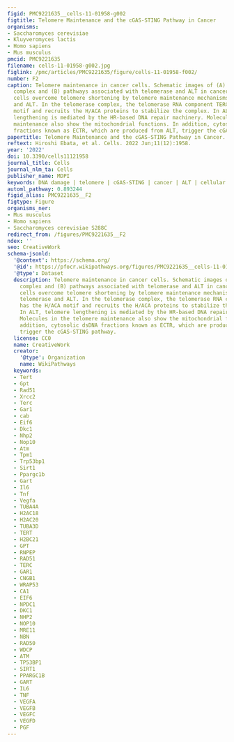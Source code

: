 ```yaml
---
figid: PMC9221635__cells-11-01958-g002
figtitle: Telomere Maintenance and the cGAS-STING Pathway in Cancer
organisms:
- Saccharomyces cerevisiae
- Kluyveromyces lactis
- Homo sapiens
- Mus musculus
pmcid: PMC9221635
filename: cells-11-01958-g002.jpg
figlink: /pmc/articles/PMC9221635/figure/cells-11-01958-f002/
number: F2
caption: Telomere maintenance in cancer cells. Schematic images of (A) the telomerase
  complex and (B) pathways associated with telomerase and ALT in cancer cells. Cancer
  cells overcome telomere shortening by telomere maintenance mechanisms such as telomerase
  and ALT. In the telomerase complex, the telomerase RNA component TERC has the H/ACA
  motif and recruits the H/ACA proteins to stabilize the complex. In ALT, telomere
  lengthening is mediated by the HR-based DNA repair machinery. Molecules in the telomere
  maintenance also show the mitochondrial functions. In addition, cytosolic dsDNA
  fractions known as ECTR, which are produced from ALT, trigger the cGAS-STING pathway.
papertitle: Telomere Maintenance and the cGAS-STING Pathway in Cancer.
reftext: Hiroshi Ebata, et al. Cells. 2022 Jun;11(12):1958.
year: '2022'
doi: 10.3390/cells11121958
journal_title: Cells
journal_nlm_ta: Cells
publisher_name: MDPI
keywords: DNA damage | telomere | cGAS-STING | cancer | ALT | cellular senescence
automl_pathway: 0.893244
figid_alias: PMC9221635__F2
figtype: Figure
organisms_ner:
- Mus musculus
- Homo sapiens
- Saccharomyces cerevisiae S288C
redirect_from: /figures/PMC9221635__F2
ndex: ''
seo: CreativeWork
schema-jsonld:
  '@context': https://schema.org/
  '@id': https://pfocr.wikipathways.org/figures/PMC9221635__cells-11-01958-g002.html
  '@type': Dataset
  description: Telomere maintenance in cancer cells. Schematic images of (A) the telomerase
    complex and (B) pathways associated with telomerase and ALT in cancer cells. Cancer
    cells overcome telomere shortening by telomere maintenance mechanisms such as
    telomerase and ALT. In the telomerase complex, the telomerase RNA component TERC
    has the H/ACA motif and recruits the H/ACA proteins to stabilize the complex.
    In ALT, telomere lengthening is mediated by the HR-based DNA repair machinery.
    Molecules in the telomere maintenance also show the mitochondrial functions. In
    addition, cytosolic dsDNA fractions known as ECTR, which are produced from ALT,
    trigger the cGAS-STING pathway.
  license: CC0
  name: CreativeWork
  creator:
    '@type': Organization
    name: WikiPathways
  keywords:
  - Tert
  - Gpt
  - Rad51
  - Xrcc2
  - Terc
  - Gar1
  - cab
  - Eif6
  - Dkc1
  - Nhp2
  - Nop10
  - Atm
  - Tpm1
  - Trp53bp1
  - Sirt1
  - Ppargc1b
  - Gart
  - Il6
  - Tnf
  - Vegfa
  - TUBA4A
  - H2AC18
  - H2AC20
  - TUBA3D
  - TERT
  - H2BC21
  - GPT
  - RNPEP
  - RAD51
  - TERC
  - GAR1
  - CNGB1
  - WRAP53
  - CA1
  - EIF6
  - NPDC1
  - DKC1
  - NHP2
  - NOP10
  - MRE11
  - NBN
  - RAD50
  - WDCP
  - ATM
  - TP53BP1
  - SIRT1
  - PPARGC1B
  - GART
  - IL6
  - TNF
  - VEGFA
  - VEGFB
  - VEGFC
  - VEGFD
  - PGF
---
```

